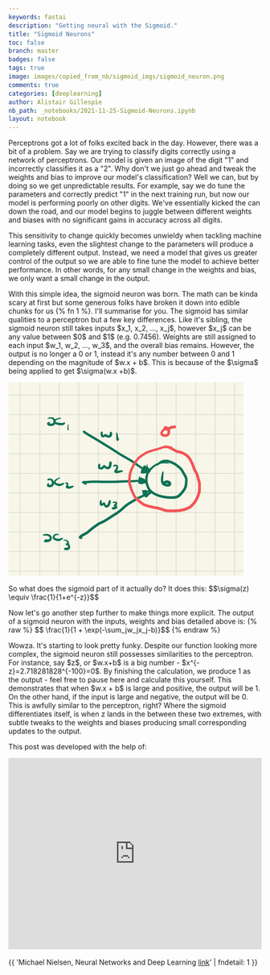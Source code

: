 ```yaml
---
keywords: fastai
description: "Getting neural with the Sigmoid."
title: "Sigmoid Neurons"
toc: false
branch: master
badges: false
tags: true
image: images/copied_from_nb/sigmoid_imgs/sigmoid_neuron.png
comments: true
categories: [deeplearning]
author: Alistair Gillespie
nb_path: _notebooks/2021-11-25-Sigmoid-Neurons.ipynb
layout: notebook
---
```


<!--
#################################################
### THIS FILE WAS AUTOGENERATED! DO NOT EDIT! ###
#################################################
# file to edit: _notebooks/2021-11-25-Sigmoid-Neurons.ipynb
-->

<div class="container" id="notebook-container">
        
<div class="cell border-box-sizing text_cell rendered"><div class="inner_cell">
<div class="text_cell_render border-box-sizing rendered_html">
<p>Perceptrons got a lot of folks excited back in the day. However, there was a bit of a problem. Say we are trying to classify digits correctly using a network of perceptrons. Our model is given an image of the digit "1" and incorrectly classifies it as a "2". Why don't we just go ahead and tweak the weights and bias to improve our model's classification? Well we can, but by doing so we get unpredictable results. For example, say we do tune the parameters and correctly predict "1" in the next training run, but now our model is performing poorly on other digits. We've essentially kicked the can down the road, and our model begins to juggle between different weights and biases with no significant gains in accuracy across all digits.</p>

</div>
</div>
</div>
<div class="cell border-box-sizing text_cell rendered"><div class="inner_cell">
<div class="text_cell_render border-box-sizing rendered_html">
<p>This sensitivity to change quickly becomes unwieldy when tackling machine learning tasks, even the slightest change to the parameters will produce a completely different output. Instead, we need a model that gives us greater control of the output so we are able to fine tune the model to achieve better performance. In other words, for any small change in the weights and bias, we only want a small change in the output.</p>

</div>
</div>
</div>
<div class="cell border-box-sizing text_cell rendered"><div class="inner_cell">
<div class="text_cell_render border-box-sizing rendered_html">
<p>With this simple idea, the sigmoid neuron was born. The math can be kinda scary at first but some generous folks have broken it down into edible chunks for us {% fn 1 %}. I'll summarise for you. The sigmoid has similar qualities to a perceptron but a few key differences. Like it's sibling, the sigmoid neuron still takes inputs $x_1, x_2, ..., x_j$, however $x_j$ can be any value between $0$ and $1$ (e.g. 0.7456). Weights are still assigned to each input $w_1, w_2, ..., w_3$, and the overall bias remains. However, the output is no longer a 0 or 1, instead it's any number between 0 and 1 depending on the magnitude of $w.x + b$. This is because of the $\sigma$ being applied to get $\sigma(w.x +b)$.</p>

</div>
</div>
</div>
<div class="cell border-box-sizing text_cell rendered"><div class="inner_cell">
<div class="text_cell_render border-box-sizing rendered_html">
<p><img src="/images/copied_from_nb/sigmoid_imgs/sigmoid_neuron.png" alt="Sigmoid Neuron"></p>

</div>
</div>
</div>
<div class="cell border-box-sizing text_cell rendered"><div class="inner_cell">
<div class="text_cell_render border-box-sizing rendered_html">
<p>So what does the sigmoid part of it actually do? It does this:
$$\sigma(z) \equiv \frac{1}{1+e^{-z}}$$</p>

</div>
</div>
</div>
<div class="cell border-box-sizing text_cell rendered"><div class="inner_cell">
<div class="text_cell_render border-box-sizing rendered_html">
<p>Now let's go another step further to make things more explicit. The output of a sigmoid neuron with the inputs, weights and bias detailed above is:
{% raw %}
$$ \frac{1}{1 + \exp(-\sum_jw_jx_j-b)}$$
{% endraw %}</p>

</div>
</div>
</div>
<div class="cell border-box-sizing text_cell rendered"><div class="inner_cell">
<div class="text_cell_render border-box-sizing rendered_html">
<p>Wowza. It's starting to look pretty funky. Despite our function looking more complex, the sigmoid neuron still possesses similarities to the perceptron. For instance, say $z$, or $w.x+b$ is a big number - $x^{-z}=2.718281828^{-100}=0$. By finishing the calculation, we produce 1 as the output - feel free to pause here and calculate this yourself. This demonstrates that when $w.x + b$ is large and positive, the output will be 1. On the other hand, if the input is large and negative, the output will be 0. This is awfully similar to the perceptron, right? Where the sigmoid differentiates itself, is when z lands in the between these two extremes, with subtle tweaks to the weights and biases producing small corresponding updates to the output.</p>

</div>
</div>
</div>
<div class="cell border-box-sizing text_cell rendered"><div class="inner_cell">
<div class="text_cell_render border-box-sizing rendered_html">
<p>This post was developed with the help of:</p>
<iframe src="https://open.spotify.com/embed/track/7pLoI3XJLM67CGKAnOf5M5?utm_source=generator" width="100%" height="380" frameBorder="0" allowfullscreen="" allow="autoplay; clipboard-write; encrypted-media; fullscreen; picture-in-picture"></iframe>
</div>
</div>
</div>
<div class="cell border-box-sizing text_cell rendered"><div class="inner_cell">
<div class="text_cell_render border-box-sizing rendered_html">
<p>{{ 'Michael Nielsen, Neural Networks and Deep Learning <a href="http://neuralnetworksanddeeplearning.com/chap1.html">link</a>'  | fndetail: 1 }}</p>

</div>
</div>
</div>
</div>
 


